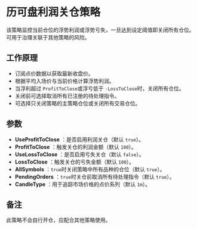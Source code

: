 # 历可盘利润关仓策略

该策略监控当前仓位的浮势利润或浮势亏失，一旦达到设定阈值即关闭所有仓位。
可用于治理关联于其他策略的风险。

## 工作原理
- 订阅点价数据以获取最新收盘价。
- 根据平均入场价与当前价格计算浮势利润。
- 当浮利超过 `ProfitToClose`或浮亏低于 `-LossToClose`时，关闭所有仓位。
- 关闭前可选择取消所有已注册的待处理指令。
- 可选择只关闭策略的主策略仓位或关闭所有交易仓位。

## 参数
- **UseProfitToClose** ：是否启用利润关仓（默认 `true`）。
- **ProfitToClose** ：触发关仓的利润金额（默认 `100`）。
- **UseLossToClose** ：是否启用亏失关仓（默认 `false`）。
- **LossToClose** ：触发关仓的亏失金额（默认 `100`）。
- **AllSymbols** ：`true`时关闭策略中所有品种的仓位（默认 `true`）。
- **PendingOrders** ：`true`时关仓前取消所有待处理指令（默认 `true`）。
- **CandleType** ：用于追踪市场价格的点价系列（默认 `1m`）。

## 备注
此策略不会自行开仓，应配合其他策略使用。
